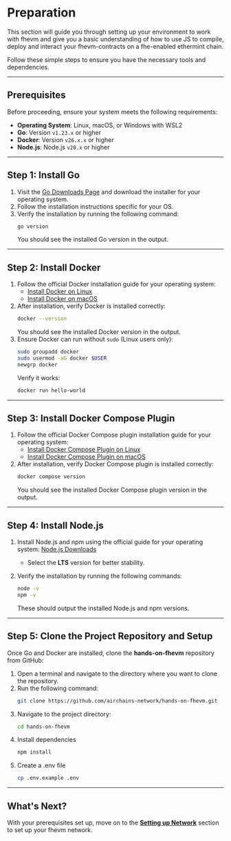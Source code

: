 # Preparation

This section will guide you through setting up your environment to work with fhevm and give you a basic understanding of how to use JS to compile, deploy and interact your fhevm-contracts on a fhe-enabled ethermint chain.

Follow these simple steps to ensure you have the necessary tools and dependencies.

---

## Prerequisites

Before proceeding, ensure your system meets the following requirements:

- **Operating System**: Linux, macOS, or Windows with WSL2
- **Go**: Version `v1.23.x` or higher
- **Docker**: Version `v26.x.x` or higher
- **Node.js**: Node.js `v20.x` or higher

---

## Step 1: Install Go

1. Visit the [Go Downloads Page](https://go.dev/dl/) and download the installer for your operating system.
2. Follow the installation instructions specific for your OS.
3. Verify the installation by running the following command:
   ```bash
   go version
   ```
   You should see the installed Go version in the output.

---

## Step 2: Install Docker

1. Follow the official Docker installation guide for your operating system:
   - [Install Docker on Linux](https://docs.docker.com/engine/install/)
   - [Install Docker on macOS](https://docs.docker.com/docker-for-mac/install/)
2. After installation, verify Docker is installed correctly:
   ```bash
   docker --version
   ```
   You should see the installed Docker version in the output.
3. Ensure Docker can run without `sudo` (Linux users only):
   ```bash
   sudo groupadd docker
   sudo usermod -aG docker $USER
   newgrp docker
   ```
   Verify it works:
   ```bash
   docker run hello-world
   ```

---

## Step 3: Install Docker Compose Plugin

1. Follow the official Docker Compose plugin installation guide for your operating system:
   - [Install Docker Compose Plugin on Linux](https://docs.docker.com/compose/install/linux/)
   - [Install Docker Compose Plugin on macOS](https://docs.docker.com/compose/install/mac/)
2. After installation, verify Docker Compose plugin is installed correctly:
   ```bash
   docker compose version
   ```
   You should see the installed Docker Compose plugin version in the output.

---

## Step 4: Install Node.js

1. Install Node.js and npm using the official guide for your operating system: [Node.js Downloads](https://nodejs.org/en/download/)

   - Select the **LTS** version for better stability.

2. Verify the installation by running the following commands:
   ```bash
   node -v
   npm -v
   ```
   These should output the installed Node.js and npm versions.

---

## Step 5: Clone the Project Repository and Setup

Once Go and Docker are installed, clone the **hands-on-fhevm** repository from GitHub:

1. Open a terminal and navigate to the directory where you want to clone the repository.
2. Run the following command:
   ```bash
   git clone https://github.com/airchains-network/hands-on-fhevm.git
   ```
3. Navigate to the project directory:
   ```bash
   cd hands-on-fhevm
   ```
4. Install dependencies
   ```bash
   npm install
   ```
5. Create a .env file
   ```bash
   cp .env.example .env
   ```

---

## What's Next?

With your prerequisites set up, move on to the **[Setting up Network](./04-setting-up-network.md)** section to set up your fhevm network.
